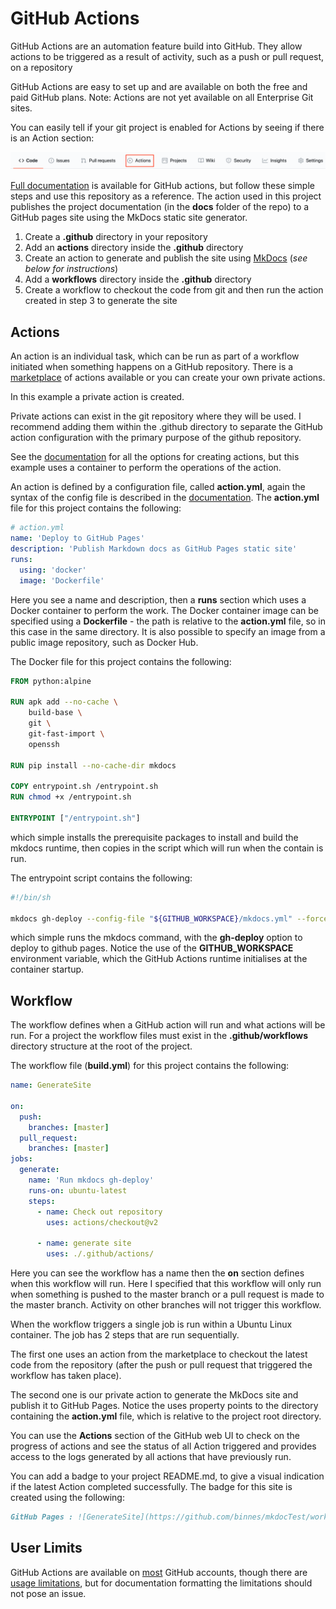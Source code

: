 # GitHub Actions

GitHub Actions are an automation feature build into GitHub.  They allow actions to be triggered as a result of activity, such as a push or pull request, on a repository

GitHub Actions are easy to set up and are available on both the free and paid GitHub plans.  Note: Actions are not yet available on all Enterprise Git sites.  

You can easily tell if your git project is enabled for Actions by seeing if there is an Action section:

![GitHub menu](images/menu.png)

[Full documentation](https://help.github.com/en/actions) is available for GitHub actions, but follow these simple steps and use this repository as a reference.  The action used in this project publishes the project documentation (in the **docs** folder of the repo) to a GitHub pages site using the MkDocs static site generator.

1. Create a **.github** directory in your repository
2. Add an **actions** directory inside the **.github** directory
3. Create an action to generate and publish the site using [MkDocs](https://www.mkdocs.org) (*see below for instructions*)
4. Add a **workflows** directory inside the **.github** directory
5. Create a workflow to checkout the code from git and then run the action created in step 3 to generate the site

## Actions

An action is an individual task, which can be run as part of a workflow initiated when something happens on a GitHub repository.  There is a [marketplace](https://github.com/marketplace?type=actions) of actions available or you can create your own private actions.

In this example a private action is created.

Private actions can exist in the git repository where they will be used.  I recommend adding them within the .github directory to separate the GitHub action configuration with the primary purpose of the github repository.

See the [documentation](https://help.github.com/en/actions/creating-actions) for all the options for creating actions, but this example uses a container to perform the operations of the action.

An action is defined by a configuration file, called **action.yml**, again the syntax of the config file is described in the [documentation](https://help.github.com/en/actions/creating-actions/metadata-syntax-for-github-actions).  The **action.yml** file for this project contains the following:

```yaml
# action.yml
name: 'Deploy to GitHub Pages'
description: 'Publish Markdown docs as GitHub Pages static site'
runs:
  using: 'docker'
  image: 'Dockerfile'
```

Here you see a name and description, then a **runs** section which uses a Docker container to perform the work.  The Docker container image can be specified using a **Dockerfile** - the path is relative to the **action.yml** file, so in this case in the same directory.  It is also possible to specify an image from a public image repository, such as Docker Hub.

The Docker file for this project contains the following:

```dockerfile
FROM python:alpine

RUN apk add --no-cache \
    build-base \
    git \
    git-fast-import \
    openssh

RUN pip install --no-cache-dir mkdocs

COPY entrypoint.sh /entrypoint.sh
RUN chmod +x /entrypoint.sh

ENTRYPOINT ["/entrypoint.sh"]
```

which simple installs the prerequisite packages to install and build the mkdocs runtime, then copies in the script which will run when the contain is run.

The entrypoint script contains the following:

```sh
#!/bin/sh

mkdocs gh-deploy --config-file "${GITHUB_WORKSPACE}/mkdocs.yml" --force
```

which simple runs the mkdocs command, with the **gh-deploy** option to deploy to github pages.  Notice the use of the **GITHUB_WORKSPACE** environment variable, which the GitHub Actions runtime initialises at the container startup.

## Workflow

The workflow defines when a GitHub action will run and what actions will be run.  For a project the workflow files must exist in the **.github/workflows** directory structure at the root of the project.

The workflow file (**build.yml**) for this project contains the following:

```yaml
name: GenerateSite

on:
  push:
    branches: [master]
  pull_request:
    branches: [master]
jobs:
  generate:
    name: 'Run mkdocs gh-deploy'
    runs-on: ubuntu-latest
    steps:
      - name: Check out repository
        uses: actions/checkout@v2

      - name: generate site
        uses: ./.github/actions/
```

Here you can see the workflow has a name then the **on** section defines when this workflow will run.  Here I specified that this workflow will only run when something is pushed to the master branch or a pull request is made to the master branch.  Activity on other branches will not trigger this workflow.

When the workflow triggers a single job is run within a Ubuntu Linux container.  The job has 2 steps that are run sequentially.  

The first one uses an action from the marketplace to checkout the latest code from the repository (after the push or pull request that triggered the workflow has taken place).

The second one is our private action to generate the MkDocs site and publish it to GitHub Pages.  Notice the uses property points to the directory containing the **action.yml** file, which is relative to the project root directory.

You can use the **Actions** section of the GitHub web UI to check on the progress of actions and see the status of all Action triggered and provides access to the logs generated by all actions that have previously run.

You can add a badge to your project README.md, to give a visual indication if the latest Action completed successfully.  The badge for this site is created using the following:

```md
GitHub Pages : ![GenerateSite](https://github.com/binnes/mkdocTest/workflows/GenerateSite/badge.svg?branch=master)
```

## User Limits

GitHub Actions are available on [most](https://docs.github.com/en/actions/getting-started-with-github-actions/about-github-actions#usage-limits) GitHub accounts, though there are [usage limitations](https://docs.github.com/en/actions/getting-started-with-github-actions/about-github-actions#usage-limits), but for documentation formatting the limitations should not pose an issue.
